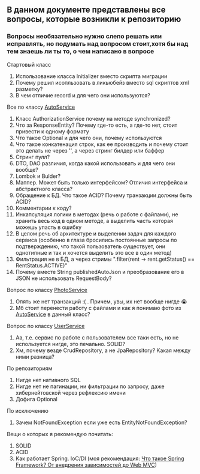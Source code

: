 ## В данном документе представлены все вопросы, которые возникли к репозиторию

### Вопросы необязательно нужно слепо решать или исправлять, но подумать над вопросом стоит,хотя бы над тем знаешь ли ты то, о чем написано в вопросе

Стартовый класс
1. Использование класса Initializer вместо скрипта миграции
2. Почему решил исопльзовать в ликьюбейз вместо sql скриптов xml разметку?
3. В чем отличие record и для чего они используются?

Все по классу [AutoService](./src/main/java/dev/kursovoy/service/AutoService.java)

1. Класс AuthorizationService почему на методе synchronized?
2. Что за ResponseEntity? Почему где-то есть, а где-то нет, стоит привести к одному формату
3. Что такое Optional и для чего они, почему используются
4. Что такое конкатенация строк, как ее производить и почему стоит это делать не через '', а через стринг билдер или баффер
5. Стринг пулл?
6. DTO, DAO различия, когда какой использовать и для чего они вообще?
7. Lombok и Bulder?
8. Маппер. Может быть только интерфейсом? Отличия интерфейса и абстрактного класса?
9. Обращение к БД. Что такое ACID? Почему транзакции должны быть ACID?
10. Комментарии к коду?
11. Инкапсуляция логики в методах (речь о работе с файлами), не хранить весь код в одном методе, а выделить часть которая можешь упасть в ошибку
12. В целом речь об архитектуре и выделении задач для каждого сервиса (особенно в глаза бросились постоянные запросы по подтверждению, что такой пользователь существует, они однотипные и так и хочется выделить это все в один метод)
13. Фильтрация не в БД, а через стримы ".filter(rent -> rent.getStatus() == RentStatus.ACTIVE)"
14. Почему вместе String publishedAutoJson и преобразование его в JSON не использовать RequestBody?

Вопрос по классу [PhotoService](./src/main/java/dev/kursovoy/service/PhotoService.java)

1. Опять же нет транзакций :( . Причем, увы, их нет вообще нигде 😭
2. Мб стоит перенести работу с файлами и как я понимаю фото из [AutoService](./src/main/java/dev/kursovoy/service/AutoService.java) в данный класс?

Вопрос по классу [UserService](./src/main/java/dev/kursovoy/service/UserService.java)

1. Аа, т.е. сервис по работе с пользователем все таки есть, но не используется нигде, это печально. SOLID?
2. Хм, почему везде CrudRepository, а не JpaRepository? Какая между ними разница?

По репозиториям
1. Нигде нет нативного SQL
2. Нигде нет не пагинации, ни фильтрации по запросу, даже хибернейтовской через рефлексию имени
3. Дофига Optional

По исключению
1. Зачем NotFoundException если уже есть EntityNotFoundException?

Вещи о которых я рекомендую почитать:

1. SOLID
2. ACID
3. Как работает Spring. IoC/DI (моя рекомендация: [Что такое Spring Framework? От внедрения зависимостей до Web MVC](https://habr.com/en/articles/490586/))